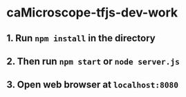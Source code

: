 # caMicroscope-tfjs-dev-work

## 1. Run `npm install` in the directory

## 2. Then run `npm start` or `node server.js`

## 3. Open web browser at `localhost:8080`
